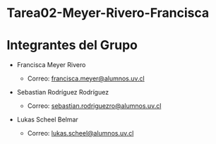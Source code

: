 # Tarea02-Meyer-Rivero-Francisca
# Integrantes del Grupo
- Francisca Meyer Rivero
  - Correo: francisca.meyer@alumnos.uv.cl

- Sebastian Rodríguez Rodríguez
  - Correo: sebastian.rodriguezro@alumnos.uv.cl

- Lukas Scheel Belmar
  - Correo: lukas.scheel@alumnos.uv.cl
